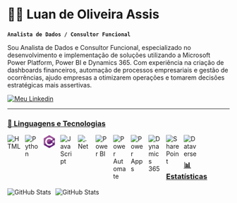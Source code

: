 # 👨‍💻 Luan de Oliveira Assis
**`Analista de Dados / Consultor Funcional `**

Sou Analista de Dados e Consultor Funcional, especializado no desenvolvimento e implementação de soluções utilizando a Microsoft Power Platform, Power BI e Dynamics 365. Com experiência na criação de dashboards financeiros, automação de processos empresariais e gestão de ocorrências, ajudo empresas a otimizarem operações e tomarem decisões estratégicas mais assertivas.

<p align="left">
    <a href="www.linkedin.com/in/luan-de-oliveira-assis](https://www.linkedin.com/in/luan-de-oliveira-assis/)">
        <img 
            alt="Meu Linkedin" 
            title="Veja meu Linkedin"
            width="30"  
            src="https://cdn.jsdelivr.net/gh/devicons/devicon@latest/icons/linkedin/linkedin-original.svg"
        />
    
---

### 🤖 Linguagens e Tecnologias

<img 
    align="left" 
    alt="HTML"
    title="HTML" 
    width="30px" 
    style="padding-right: 10px;" 
    src="https://cdn.jsdelivr.net/gh/devicons/devicon@latest/icons/html5/html5-original.svg" 
/><img 
    align="left" 
    alt="Python" 
    title="Python"
    width="30px" 
    style="padding-right: 10px;" 
    src="https://cdn.jsdelivr.net/gh/devicons/devicon@latest/icons/python/python-original.svg" 
/>
<img 
    align="left" 
    alt="C#" 
    title="C#"
    width="30px" 
    style="padding-right: 10px;" 
    src=https://raw.githubusercontent.com/devicons/devicon/master/icons/csharp/csharp-original.svg
/>
<img 
    align="left" 
    alt="JavaScript" 
    title="JavaScript"
    width="30px" 
    style="padding-right: 10px;" 
    src="https://cdn.jsdelivr.net/gh/devicons/devicon@latest/icons/javascript/javascript-original.svg" 
/>
<img 
    align="left" 
    alt=".Net" 
    title=".Net"
    width="30px" 
    style="padding-right: 10px;" 
    src="https://cdn.jsdelivr.net/gh/devicons/devicon@latest/icons/dotnetcore/dotnetcore-original.svg" 
    />
<img 
    align="left" 
    alt="Power BI" 
    title="Power BI"
    width="30px" 
    style="padding-right: 10px;" 
    src="https://img.icons8.com/?size=100&id=Ny0t2MYrJ70p&format=png&color=000000" 
    />
<img 
    align="left" 
    alt="Power Automate" 
    title="Power Automate"
    width="30px" 
    style="padding-right: 10px;" 
    src="https://img.icons8.com/?size=100&id=kTTt25v6Drpd&format=png&color=0000000" 
    />
<img 
    align="left" 
    alt="Power Apps" 
    title="Power Apps"
    width="30px" 
    style="padding-right: 10px;" 
    src="https://img.icons8.com/?size=100&id=OU2ddOKw840K&format=png&color=000000" 
    />
<img 
    align="left" 
    alt="Dynamics 365" 
    title="Dynamics 365"
    width="30px" 
    style="padding-right: 10px;" 
    src="https://img.icons8.com/?size=100&id=YmsY6xkp6wCZ&format=png&color=000000" 
    />
<img 
    align="left" 
    alt="SharePoint" 
    title="SharePoint"
    width="30px" 
    style="padding-right: 10px;" 
    src="https://img.icons8.com/?size=100&id=bVAf0kiXtJhO&format=png&color=000000" 
    />
<img 
    align="left" 
    alt="Dataverse" 
    title="Dataverse"
    width="30px" 
    style="padding-right: 10px;" 
    src="https://www.pngall.com/wp-content/uploads/17/Dataverse-Logo-Digital-Emblem-PNG.png" 
    />
          
<br/>
<br/>

### 📊 Estatísticas

<p>
  <img 
    align="left" 
    alt="GitHub Stats" 
    height="200" 
    style="padding-right: 10px;" 
    src="https://github-readme-stats.vercel.app/api?username=LuandeOliveiraAssis&show_icons=true&theme=tokyonight&include_all_commits=true&locale=pt-br" 
  />

<img 
      align="left" 
      alt="GitHub Stats" 
      height="200" 
      src="https://github-readme-stats.vercel.app/api/top-langs/?username=LuandeOliveiraAssis&theme=tokyonight&layout=compact&custom_title=Tecnologias&langs_count=9" 
  />

</p>
